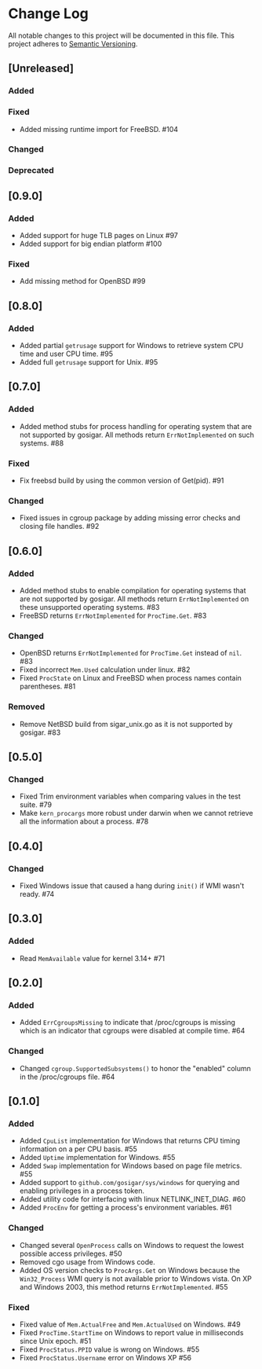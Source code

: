 # Change Log

All notable changes to this project will be documented in this file.
This project adheres to [Semantic Versioning](http://semver.org/).

## [Unreleased]

### Added

### Fixed

- Added missing runtime import for FreeBSD. #104

### Changed

### Deprecated

## [0.9.0]

### Added

- Added support for huge TLB pages on Linux #97
- Added support for big endian platform #100

### Fixed

- Add missing method for OpenBSD #99

## [0.8.0]

### Added

- Added partial `getrusage` support for Windows to retrieve system CPU time and user CPU time. #95
- Added full `getrusage` support for Unix. #95

## [0.7.0]

### Added

- Added method stubs for process handling for operating system that are not supported
  by gosigar. All methods return `ErrNotImplemented` on such systems. #88

### Fixed

- Fix freebsd build by using the common version of Get(pid). #91

### Changed

- Fixed issues in cgroup package by adding missing error checks and closing
  file handles. #92

## [0.6.0]

### Added

- Added method stubs to enable compilation for operating systems that are not
  supported by gosigar. All methods return `ErrNotImplemented` on these unsupported
  operating systems. #83
- FreeBSD returns `ErrNotImplemented` for `ProcTime.Get`. #83

### Changed

- OpenBSD returns `ErrNotImplemented` for `ProcTime.Get` instead of `nil`. #83
- Fixed incorrect `Mem.Used` calculation under linux. #82
- Fixed `ProcState` on Linux and FreeBSD when process names contain parentheses. #81

### Removed

- Remove NetBSD build from sigar_unix.go as it is not supported by gosigar. #83

## [0.5.0]

### Changed

- Fixed Trim environment variables when comparing values in the test suite. #79
- Make `kern_procargs` more robust under darwin when we cannot retrieve
  all the information about a process. #78

## [0.4.0]

### Changed

- Fixed Windows issue that caused a hang during `init()` if WMI wasn't ready. #74

## [0.3.0]

### Added

- Read `MemAvailable` value for kernel 3.14+ #71

## [0.2.0]

### Added

- Added `ErrCgroupsMissing` to indicate that /proc/cgroups is missing which is
  an indicator that cgroups were disabled at compile time. #64

### Changed

- Changed `cgroup.SupportedSubsystems()` to honor the "enabled" column in the
  /proc/cgroups file. #64

## [0.1.0]

### Added

- Added `CpuList` implementation for Windows that returns CPU timing information
  on a per CPU basis. #55
- Added `Uptime` implementation for Windows. #55
- Added `Swap` implementation for Windows based on page file metrics. #55
- Added support to `github.com/gosigar/sys/windows` for querying and enabling
  privileges in a process token.
- Added utility code for interfacing with linux NETLINK_INET_DIAG. #60
- Added `ProcEnv` for getting a process's environment variables. #61

### Changed

- Changed several `OpenProcess` calls on Windows to request the lowest possible
  access privileges. #50
- Removed cgo usage from Windows code.
- Added OS version checks to `ProcArgs.Get` on Windows because the
  `Win32_Process` WMI query is not available prior to Windows vista. On XP and
  Windows 2003, this method returns `ErrNotImplemented`. #55

### Fixed

- Fixed value of `Mem.ActualFree` and `Mem.ActualUsed` on Windows. #49
- Fixed `ProcTime.StartTime` on Windows to report value in milliseconds since
  Unix epoch. #51
- Fixed `ProcStatus.PPID` value is wrong on Windows. #55
- Fixed `ProcStatus.Username` error on Windows XP #56
